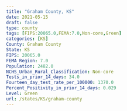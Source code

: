 ```yaml
---
title: "Graham County, KS"
date: 2021-05-15
draft: false
type: county
tags: [FIPS:20065.0,FEMA:7.0,Non-core,Green]
categories: [KS]
County: Graham County
State: KS
FIPS: 20065.0
FEMA_Region: 7.0
Population: 2482.0
NCHS_Urban_Rural_Classification: Non-core
Tests_in_prior_14_days: 34.0
Fourteen_day_test_rate_per_100000: 1370.0
Percent_Positivity_in_prior_14_days: 0.029
Level: Green
url: /states/KS/graham-county
---
```



